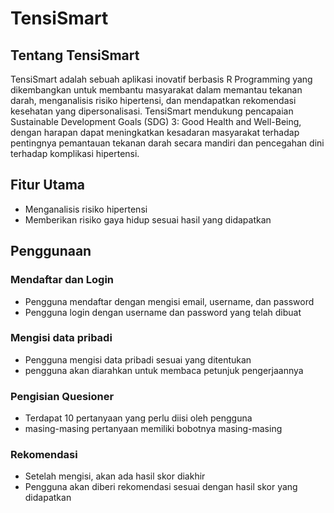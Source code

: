 # TensiSmart
## Tentang TensiSmart
TensiSmart adalah sebuah aplikasi inovatif berbasis R Programming yang dikembangkan untuk membantu masyarakat dalam memantau tekanan darah, menganalisis risiko hipertensi, dan mendapatkan rekomendasi kesehatan yang dipersonalisasi.
TensiSmart mendukung pencapaian Sustainable Development Goals (SDG) 3: Good Health and Well-Being, dengan harapan dapat meningkatkan kesadaran masyarakat terhadap pentingnya pemantauan tekanan darah secara mandiri dan pencegahan dini terhadap komplikasi hipertensi.
## Fitur Utama
- Menganalisis risiko hipertensi
- Memberikan risiko gaya hidup sesuai hasil yang didapatkan
## Penggunaan
### Mendaftar dan Login
- Pengguna mendaftar dengan mengisi email, username, dan password
- Pengguna login dengan username dan password yang telah dibuat
### Mengisi data pribadi
- Pengguna mengisi data pribadi sesuai yang ditentukan
- pengguna akan diarahkan untuk membaca petunjuk pengerjaannya
### Pengisian Quesioner
- Terdapat 10 pertanyaan yang perlu diisi oleh pengguna
- masing-masing pertanyaan memiliki bobotnya masing-masing
### Rekomendasi
- Setelah mengisi, akan ada hasil skor diakhir
- Pengguna akan diberi rekomendasi sesuai dengan hasil skor yang didapatkan
